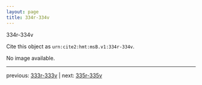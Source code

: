 ```yaml
---
layout: page
title: 334r-334v
---
```


334r-334v

Cite this object as `urn:cite2:hmt:msB.v1:334r-334v`.

No image available. 



---

previous: [333r-333v](../333r-333v/) | next: [335r-335v](../335r-335v/)